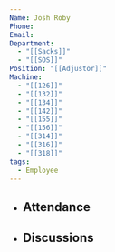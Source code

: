 ```yaml
---
Name: Josh Roby
Phone: 
Email: 
Department:
  - "[[Sacks]]"
  - "[[SOS]]"
Position: "[[Adjustor]]"
Machine:
  - "[[126]]"
  - "[[132]]"
  - "[[134]]"
  - "[[142]]"
  - "[[155]]"
  - "[[156]]"
  - "[[314]]"
  - "[[316]]"
  - "[[318]]"
tags:
  - Employee
---
```



- ## Attendance

- ## Discussions
